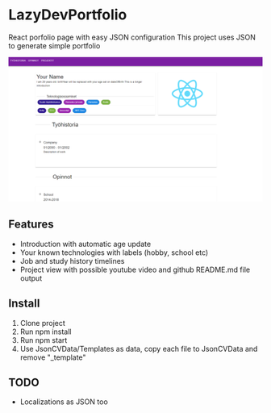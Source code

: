 # LazyDevPortfolio
React porfolio page with easy JSON configuration
This project uses JSON to generate simple portfolio

 ![Image](image.png)

 ## Features
 * Introduction with automatic age update
 * Your known technologies with labels (hobby, school etc)
 * Job and study history timelines
 * Project view with possible youtube video and github README.md file output

 ## Install
 1. Clone project
 2. Run npm install
 3. Run npm start
 4. Use JsonCVData/Templates as data, copy each file to JsonCVData and remove "_template" 

 ## TODO
 * Localizations as JSON too

